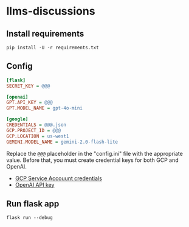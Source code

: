 # llms-discussions

## Install requirements

``` shell
pip install -U -r requirements.txt
```

## Config

```ini
[flask]
SECRET_KEY = @@@

[openai]
GPT.API_KEY = @@@
GPT.MODEL_NAME = gpt-4o-mini

[google]
CREDENTIALS = @@@.json
GCP.PROJECT_ID = @@@
GCP.LOCATION = us-west1
GEMINI.MODEL_NAME = gemini-2.0-flash-lite
```

Replace the `@@@` placeholder in the "config.ini" file with the appropriate value. Before that, you must create credential keys for both GCP and OpenAI.
- [GCP Service Accouunt credentials](https://cloud.google.com/iam/docs/keys-create-delete)
- [OpenAI API key](https://platform.openai.com/settings/organization/api-keys)

## Run flask app

```shell
flask run --debug
```


